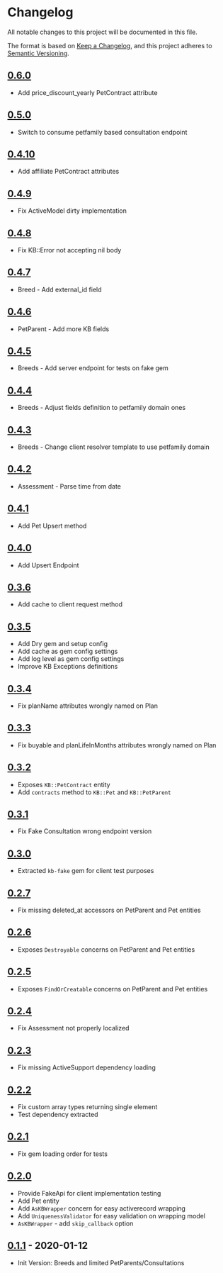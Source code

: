 # Changelog
All notable changes to this project will be documented in this file.

The format is based on [Keep a Changelog](https://keepachangelog.com/en/1.0.0/),
and this project adheres to [Semantic Versioning](https://semver.org/spec/v2.0.0.html).

## [0.6.0]
- Add price_discount_yearly PetContract attribute

## [0.5.0]
- Switch to consume petfamily based consultation endpoint

## [0.4.10]
- Add affiliate PetContract attributes

## [0.4.9]
- Fix ActiveModel dirty implementation

## [0.4.8]
- Fix KB::Error not accepting nil body

## [0.4.7]
- Breed - Add external_id field

## [0.4.6]
- PetParent - Add more KB fields

## [0.4.5]
- Breeds - Add server endpoint for tests on fake gem

## [0.4.4]
- Breeds - Adjust fields definition to petfamily domain ones

## [0.4.3]
- Breeds - Change client resolver template to use petfamily domain

## [0.4.2]
- Assessment - Parse time from date

## [0.4.1]
- Add Pet Upsert method

## [0.4.0]
- Add Upsert Endpoint

## [0.3.6]
- Add cache to client request method

## [0.3.5]
- Add Dry gem and setup config
- Add cache as gem config settings
- Add log level as gem config settings
- Improve KB Exceptions definitions

## [0.3.4]
- Fix planName attributes wrongly named on Plan

## [0.3.3]
- Fix buyable and planLifeInMonths attributes wrongly named on Plan

## [0.3.2]
- Exposes `KB::PetContract` entity
- Add `contracts` method to `KB::Pet` and `KB::PetParent`

## [0.3.1]
- Fix Fake Consultation wrong endpoint version

## [0.3.0]
- Extracted `kb-fake` gem for client test purposes

## [0.2.7]
- Fix missing deleted_at accessors on PetParent and Pet entities

## [0.2.6]
- Exposes `Destroyable` concerns on PetParent and Pet entities

## [0.2.5]
- Exposes `FindOrCreatable` concerns on PetParent and Pet entities

## [0.2.4]
- Fix Assessment not properly localized

## [0.2.3]
- Fix missing ActiveSupport dependency loading

## [0.2.2]
- Fix custom array types returning single element
- Test dependency extracted

## [0.2.1]
- Fix gem loading order for tests

## [0.2.0]
- Provide FakeApi for client implementation testing
- Add Pet entity
- Add `AsKBWrapper` concern for easy activerecord wrapping
- Add `UniquenessValidator` for easy validation on wrapping model
- `AsKBWrapper` - add `skip_callback` option

## [0.1.1] - 2020-01-12
- Init Version: Breeds and limited PetParents/Consultations

[Unreleased]: https://github.com/barkibu/kb-ruby/compare/v0.6.0...HEAD
[0.6.0]: https://github.com/barkibu/kb-ruby/compare/v0.5.0...v0.6.0
[0.5.0]: https://github.com/barkibu/kb-ruby/compare/v0.4.10...v0.5.0
[0.4.10]: https://github.com/barkibu/kb-ruby/compare/v0.4.9...v0.4.10
[0.4.9]: https://github.com/barkibu/kb-ruby/compare/v0.4.8...v0.4.9
[0.4.8]: https://github.com/barkibu/kb-ruby/compare/v0.4.7...v0.4.8
[0.4.7]: https://github.com/barkibu/kb-ruby/compare/v0.4.6...v0.4.7
[0.4.6]: https://github.com/barkibu/kb-ruby/compare/v0.4.5...v0.4.6
[0.4.5]: https://github.com/barkibu/kb-ruby/compare/v0.4.4...v0.4.5
[0.4.4]: https://github.com/barkibu/kb-ruby/compare/v0.4.3...v0.4.4
[0.4.3]: https://github.com/barkibu/kb-ruby/compare/v0.4.2...v0.4.3
[0.4.2]: https://github.com/barkibu/kb-ruby/compare/v0.4.1...v0.4.2
[0.4.1]: https://github.com/barkibu/kb-ruby/compare/v0.4.0...v0.4.1
[0.4.0]: https://github.com/barkibu/kb-ruby/compare/v0.3.6...v0.4.0
[0.3.6]: https://github.com/barkibu/kb-ruby/compare/v0.3.5...v0.3.6
[0.3.5]: https://github.com/barkibu/kb-ruby/compare/v0.3.4...v0.3.5
[0.3.4]: https://github.com/barkibu/kb-ruby/compare/v0.3.3...v0.3.4
[0.3.3]: https://github.com/barkibu/kb-ruby/compare/v0.3.2...v0.3.3
[0.3.2]: https://github.com/barkibu/kb-ruby/compare/v0.3.1...v0.3.2
[0.3.1]: https://github.com/barkibu/kb-ruby/compare/v0.3.0...v0.3.1
[0.3.0]: https://github.com/barkibu/kb-ruby/compare/v0.2.7...v0.3.0
[0.2.7]: https://github.com/barkibu/kb-ruby/compare/v0.2.6...v0.2.7
[0.2.6]: https://github.com/barkibu/kb-ruby/compare/v0.2.5...v0.2.6
[0.2.5]: https://github.com/barkibu/kb-ruby/compare/v0.2.4...v0.2.5
[0.2.4]: https://github.com/barkibu/kb-ruby/compare/v0.2.3...v0.2.4
[0.2.3]: https://github.com/barkibu/kb-ruby/compare/v0.2.2...v0.2.3
[0.2.2]: https://github.com/barkibu/kb-ruby/compare/v0.2.1...v0.2.2
[0.2.1]: https://github.com/barkibu/kb-ruby/compare/v0.2.0...v0.2.1
[0.2.0]: https://github.com/barkibu/kb-ruby/compare/v0.1.1...v0.2.0
[0.1.1]: https://github.com/barkibu/kb-ruby/releases/tag/v0.1.1
